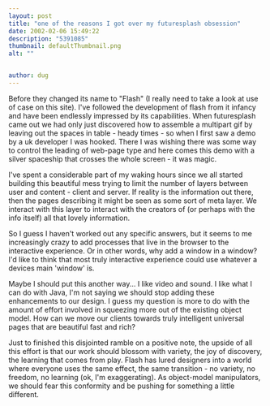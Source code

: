 ```yaml
---
layout: post
title: "one of the reasons I got over my futuresplash obsession"
date: 2002-02-06 15:49:22
description: "5391085"
thumbnail: defaultThumbnail.png
alt: ""


author: dug
---
```


<p>Before they changed its name to "Flash" (I really need to take a look at use of case on this site). I've followed the development of flash from it infancy and have been endlessly impressed by its capabilities. When futuresplash came out we had only just discovered how to assemble a multipart gif by leaving out the spaces in table - heady times - so when I first saw a demo by a uk developer I was hooked. There I was wishing there was some way to control the leading of web-page type and here comes this demo with a silver spaceship that crosses the whole screen - it was magic.</p>

<p>I've spent a considerable part of my waking hours since we all started building this beautiful mess trying to limit the number of layers between user and content - client and server. If reality is the information out there, then the pages describing it might be seen as some sort of meta layer. We interact with this layer to interact with the creators of (or perhaps with the info itself) all that lovely information.</p>

<p>So I guess I haven't worked out any specific answers, but it seems to me increasingly crazy to add processes that live in the browser to the interactive experience. Or in other words, why add a window in a window? I'd like to think that most truly interactive experience could use whatever a devices main 'window' is.</p>

<p>Maybe I should put this another way... I like video and sound. I like what I can do with Java, I'm not saying we should stop adding these enhancements to our design. I guess my question is more to do with the amount of effort involved in squeezing more out of the existing object model. How can we move our clients towards truly intelligent universal pages that are beautiful fast and rich?</p>

<p>Just to finished this disjointed ramble on a positive note, the upside of all this effort is that our work should blossom with variety, the joy of discovery, the learning that comes from play. Flash has lured designers into a world where everyone uses the same effect, the same transition - no variety, no freedom, no learning (ok, I'm exaggerating). As object-model manipulators, we should fear this conformity and be pushing for something a little different.</p>
